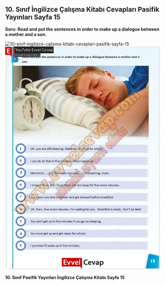 ## 10. Sınıf İngilizce Çalışma Kitabı Cevapları Pasifik Yayınları Sayfa 15

**Soru: Read and put the sentences in order to make up a dialogue between a mother and a son.**

![10-sinif-ingilizce-calisma-kitabi-cevaplari-pasifik-sayfa-15]()![10-sinif-ingilizce-calisma-kitabi-cevaplari-pasifik-sayfa-15](./image1.webp)

**10. Sınıf Pasifik Yayınları İngilizce Çalışma Kitabı Sayfa 15**